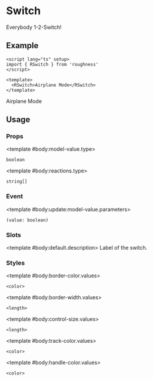 <script lang="ts" setup>
import { RDetails, RSpace, RSwitch, RTable } from 'roughness'
</script>

# Switch

Everybody 1-2-Switch!

## Example

<RDetails>
  <template #summary>Show Code</template>

```vue
<script lang="ts" setup>
import { RSwitch } from 'roughness'
</script>

<template>
  <RSwitch>Airplane Mode</RSwitch>
</template>
```

</RDetails>

<RSwitch>Airplane Mode</RSwitch>

## Usage

### Props

<RSpace overflow>
<RTable
  :columns="['name', 'type', 'default', 'description']"
  :rows="['model-value', 'reactions']"
>
  <template #body:*.name="{ row }">{{ row }}</template>

  <template #body:model-value.type>

  `boolean`

  </template>
  <template #body:model-value.default>

  `false`

  </template>
  <template #body:model-value.description>
    State of the switch.
  </template>

  <template #body:reactions.type>

  `string[]`

  </template>
  <template #body:reactions.default>

  `['focus-within', 'active']`

  </template>
  <template #body:reactions.description>

  States that trigger graphics redrawing.

  See [Reactions](/guide/theme#reactions).

  </template>
</RTable>
</RSpace>

### Event

<RSpace overflow>
<RTable
  :columns="['name', 'parameters', 'description']"
  :rows="['update:model-value']"
>
  <template #body:*.name="{ row }">{{ row }}</template>

  <template #body:update:model-value.parameters>

  `(value: boolean)`

  </template>
  <template #body:update:model-value.description>
    Callback function triggered when state of the switch is changed.
  </template>
</RTable>
</RSpace>

### Slots

<RSpace overflow>
<RTable
  :columns="['name', 'parameters', 'description']"
  :rows="['default']"
>
  <template #body:*.name="{ row }">{{ row }}</template>

  <template #body:default.description>
    Label of the switch.
  </template>
</RTable>
</RSpace>

### Styles

<RSpace overflow>
<RTable
  :columns="['name', 'values', 'default', 'description']"
  :rows="['border-color', 'border-width', 'control-size', 'track-color', 'handle-color']"
>
  <template #body:*.name="{ row }">--r-switch-{{ row }}</template>

  <template #body:border-color.values>

  `<color>`

  </template>
  <template #body:border-color.default>

  `var(--r-common-text-color)`

  </template>
  <template #body:border-color.description>
    Color of the switch control border.
  </template>

  <template #body:border-width.values>

  `<length>`

  </template>
  <template #body:border-width.default>

  `2px` when focused or active, `1px` else

  </template>
  <template #body:border-width.description>
    Width of the switch control border.
  </template>

  <template #body:control-size.values>

  `<length>`

  </template>
  <template #body:control-size.default>

  `var(--r-common-line-height)`

  </template>
  <template #body:control-size.description>
    Size of the switch control.
  </template>

  <template #body:track-color.values>

  `<color>`

  </template>
  <template #body:track-color.default>

  `var(--r-common-primary-color)`

  </template>
  <template #body:track-color.description>
    Color of the switch track when open.
  </template>

  <template #body:handle-color.values>

  `<color>`

  </template>
  <template #body:handle-color.default>

  `var(--r-common-background-color)`

  </template>
  <template #body:handle-color.description>
    Color of the switch handle.
  </template>
</RTable>
</RSpace>
